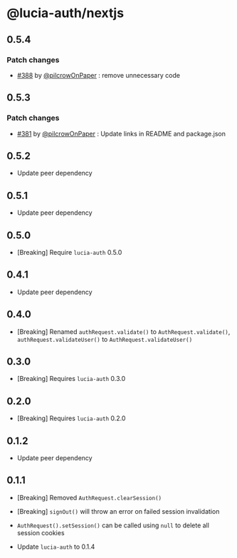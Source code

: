 # @lucia-auth/nextjs

## 0.5.4

### Patch changes

- [#388](https://github.com/pilcrowOnPaper/lucia/pull/388) by [@pilcrowOnPaper](https://github.com/pilcrowOnPaper) : remove unnecessary code

## 0.5.3

### Patch changes

- [#381](https://github.com/pilcrowOnPaper/lucia/pull/381) by [@pilcrowOnPaper](https://github.com/pilcrowOnPaper) : Update links in README and package.json

## 0.5.2

- Update peer dependency

## 0.5.1

- Update peer dependency

## 0.5.0

- [Breaking] Require `lucia-auth` 0.5.0

## 0.4.1

- Update peer dependency

## 0.4.0

- [Breaking] Renamed `authRequest.validate()` to `AuthRequest.validate()`, `authRequest.validateUser()` to `AuthRequest.validateUser()`

## 0.3.0

- [Breaking] Requires `lucia-auth` 0.3.0

## 0.2.0

- [Breaking] Requires `lucia-auth` 0.2.0

## 0.1.2

- Update peer dependency

## 0.1.1

- [Breaking] Removed `AuthRequest.clearSession()`

- [Breaking] `signOut()` will throw an error on failed session invalidation

- `AuthRequest().setSession()` can be called using `null` to delete all session cookies

- Update `lucia-auth` to 0.1.4
